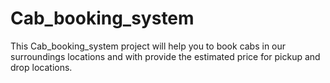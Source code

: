 # Cab_booking_system
This Cab_booking_system project will help you to book cabs in our surroundings locations and with provide the estimated price for pickup and drop locations.
